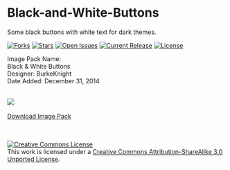 # Black-and-White-Buttons
Some black buttons with white text for dark themes.<br />

[![Forks](https://img.shields.io/github/forks/BK-Templates/Black-and-White-Buttons.svg)](https://github.com/BK-Templates/Black-and-White-Buttons/network)
[![Stars](https://img.shields.io/github/stars/BK-Templates/Black-and-White-Buttons.svg)](hhttps://github.com/BK-Templates/Black-and-White-Buttons/stargazers)
[![Open Issues](https://img.shields.io/github/issues/BK-Templates/Black-and-White-Buttons.svg)](https://github.com/BK-Templates/Black-and-White-Buttons/issues)
[![Current Release](https://img.shields.io/github/release/BK-Templates/Black-and-White-Buttons.svg)](https://github.com/BK-Templates/Black-and-White-Buttons/releases)
[![License](https://img.shields.io/badge/License-Creative%20Commons%20License-red.svg)](http://creativecommons.org/licenses/by-sa/3.0/deed.en_US)

Image Pack Name:<br />
Black & White Buttons<br />
Designer: BurkeKnight<br />
Date Added: December 31, 2014<br /><br />

<img src="http://www.burkeknight.org/img/Buttons.png" /><br /><br />
<a href="https://github.com/BurkeKnight/Black-and-White-Buttons/archive/master.zip">Download Image Pack</a>

<br /><br /><a rel="license" href="http://creativecommons.org/licenses/by-sa/3.0/deed.en_US"><img alt="Creative Commons License" style="border-width:0" src="http://i.creativecommons.org/l/by-sa/3.0/88x31.png" /></a><br />This work is licensed under a <a rel="license" href="http://creativecommons.org/licenses/by-sa/3.0/deed.en_US">Creative Commons Attribution-ShareAlike 3.0 Unported License</a>.

